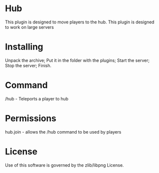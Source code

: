 # Hub

 This plugin is designed to move players to the hub. This plugin is designed to work on large servers
 
# Installing

Unpack the archive;
Put it in the folder with the plugins;
Start the server;
Stop the server;
Finish.

# Command

/hub - Teleports a player to hub

# Permissions

hub.join - allows the /hub command to be used by players

# License

Use of this software is governed by the zlib/libpng License.






